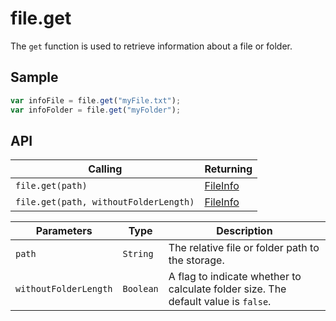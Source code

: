 # file.get

The `get` function is used to retrieve information about a file or folder.

## Sample

```javascript
var infoFile = file.get("myFile.txt");
var infoFolder = file.get("myFolder");
```

## API

| Calling | Returning |
|---|---|
| `file.get(path)` | [FileInfo](file.FileInfo.md) |
| `file.get(path, withoutFolderLength)` | [FileInfo](file.FileInfo.md) |

| Parameters | Type | Description |
|---|---|---|
| `path` | `String` | The relative file or folder path to the storage. |
| `withoutFolderLength` | `Boolean` | A flag to indicate whether to calculate folder size. The default value is `false`. |